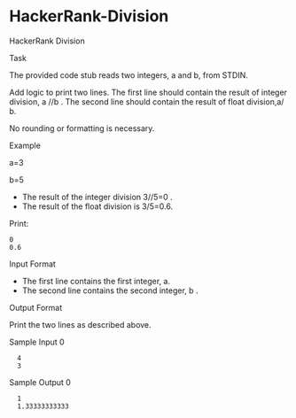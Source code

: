 # HackerRank-Division
HackerRank Division

Task

The provided code stub reads two integers, a and b, from STDIN.

Add logic to print two lines. The first line should contain the result of integer division, a //b . The second line should contain the result of float division,a/ b.

No rounding or formatting is necessary.

Example

a=3

b=5

* The result of the integer division 3//5=0 .
* The result of the float division is 3/5=0.6.

Print:

    0
    0.6
Input Format

* The first line contains the first integer, a.
* The second line contains the second integer, b .

Output Format

Print the two lines as described above.

Sample Input 0

      4
      3
Sample Output 0

      1
      1.33333333333
